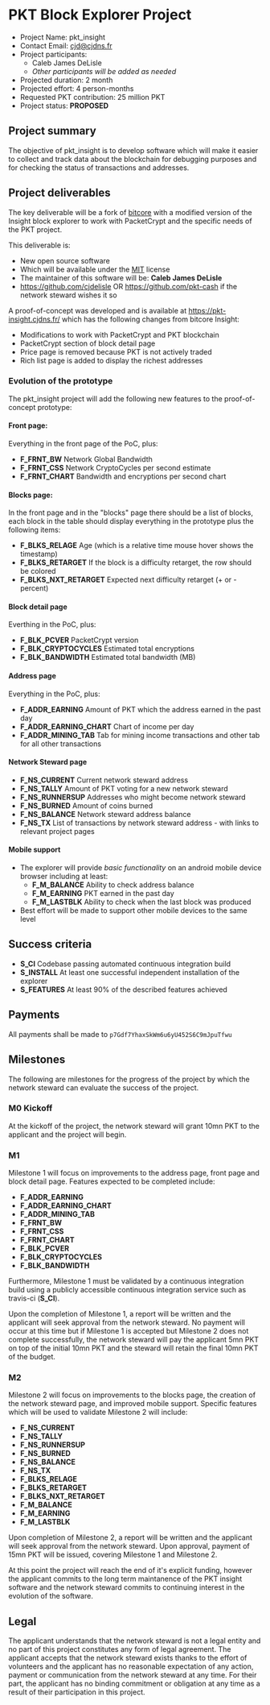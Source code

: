 # PKT Block Explorer Project

* Project Name: pkt_insight
* Contact Email: cjd@cjdns.fr
* Project participants:
  * Caleb James DeLisle
  * *Other participants will be added as needed*
* Projected duration: 2 month
* Projected effort: 4 person-months
* Requested PKT contribution: 25 million PKT
* Project status: **PROPOSED**

## Project summary
The objective of pkt_insight is to develop software which will make it easier to collect and track data about the blockchain for debugging purposes and for checking the status of transactions and addresses.

## Project deliverables

The key deliverable will be a fork of [bitcore](https://github.com/bitpay/bitcore/) with a modified version of the Insight block explorer to work with PacketCrypt and the specific needs of the PKT project.

This deliverable is:
* New open source software
* Which will be available under the [MIT](https://spdx.org/licenses/MIT.html) license
* The maintainer of this software will be: **Caleb James DeLisle**
* https://github.com/cjdelisle OR https://github.com/pkt-cash if the network steward wishes it so

A proof-of-concept was developed and is available at https://pkt-insight.cjdns.fr/ which has the following changes from bitcore Insight:
* Modifications to work with PacketCrypt and PKT blockchain
* PacketCrypt section of block detail page
* Price page is removed because PKT is not actively traded
* Rich list page is added to display the richest addresses

### Evolution of the prototype

The pkt_insight project will add the following new features to the proof-of-concept prototype:

#### Front page:
Everything in the front page of the PoC, plus:
* **F_FRNT_BW** Network Global Bandwidth
* **F_FRNT_CSS** Network CryptoCycles per second estimate
* **F_FRNT_CHART** Bandwidth and encryptions per second chart

#### Blocks page:
In the front page and in the "blocks" page there should be a list of blocks, each block in the table should display everything in the prototype plus the following items:
* **F_BLKS_RELAGE** Age (which is a relative time mouse hover shows the timestamp)
* **F_BLKS_RETARGET** If the block is a difficulty retarget, the row should be colored
* **F_BLKS_NXT_RETARGET** Expected next difficulty retarget (+ or - percent)

#### Block detail page
Everthing in the PoC, plus:
* **F_BLK_PCVER** PacketCrypt version
* **F_BLK_CRYPTOCYCLES** Estimated total encryptions
* **F_BLK_BANDWIDTH** Estimated total bandwidth (MB)

#### Address page
Everything in the PoC, plus:
* **F_ADDR_EARNING** Amount of PKT which the address earned in the past day
* **F_ADDR_EARNING_CHART** Chart of income per day
* **F_ADDR_MINING_TAB** Tab for mining income transactions and other tab for all other transactions

#### Network Steward page
* **F_NS_CURRENT** Current network steward address
* **F_NS_TALLY** Amount of PKT voting for a new network steward
* **F_NS_RUNNERSUP** Addresses who might become network steward
* **F_NS_BURNED** Amount of coins burned
* **F_NS_BALANCE** Network steward address balance
* **F_NS_TX** List of transactions by network steward address - with links to relevant project pages

#### Mobile support
* The explorer will provide *basic functionality* on an android mobile device browser including at least:
  * **F_M_BALANCE** Ability to check address balance
  * **F_M_EARNING** PKT earned in the past day
  * **F_M_LASTBLK** Ability to check when the last block was produced
* Best effort will be made to support other mobile devices to the same level

## Success criteria
* **S_CI** Codebase passing automated continuous integration build
* **S_INSTALL** At least one successful independent installation of the explorer
* **S_FEATURES** At least 90% of the described features achieved

## Payments
All payments shall be made to `p7Gdf7YhaxSkWm6u6yU452S6C9mJpuTfwu`

## Milestones
The following are milestones for the progress of the project by which the network steward
can evaluate the success of the project.

### M0 Kickoff
At the kickoff of the project, the network steward will grant 10mn PKT to the applicant and
the project will begin.

### M1
Milestone 1 will focus on improvements to the address page, front page and block detail page.
Features expected to be completed include:

* **F_ADDR_EARNING**
* **F_ADDR_EARNING_CHART**
* **F_ADDR_MINING_TAB**
* **F_FRNT_BW**
* **F_FRNT_CSS**
* **F_FRNT_CHART**
* **F_BLK_PCVER**
* **F_BLK_CRYPTOCYCLES**
* **F_BLK_BANDWIDTH**

Furthermore, Milestone 1 must be validated by a continuous integration build using a publicly
accessible continuous integration service such as travis-ci (**S_CI**).

Upon the completion of Milestone 1, a report will be written and the applicant will seek
approval from the network steward. No payment will occur at this time but if Milestone 1 is
accepted but Milestone 2 does not complete successfully, the network steward will pay the
applicant 5mn PKT on top of the initial 10mn PKT and the steward will retain the final 10mn
PKT of the budget.

### M2
Milestone 2 will focus on improvements to the blocks page, the creation of the network steward
page, and improved mobile support. Specific features which will be used to validate Milestone 2
will include:

* **F_NS_CURRENT**
* **F_NS_TALLY**
* **F_NS_RUNNERSUP**
* **F_NS_BURNED**
* **F_NS_BALANCE**
* **F_NS_TX**
* **F_BLKS_RELAGE**
* **F_BLKS_RETARGET**
* **F_BLKS_NXT_RETARGET**
* **F_M_BALANCE**
* **F_M_EARNING**
* **F_M_LASTBLK**

Upon completion of Milestone 2, a report will be written and the applicant will seek
approval from the network steward. Upon approval, payment of 15mn PKT will be issued, covering
Milestone 1 and Milestone 2.

At this point the project will reach the end of it's explicit funding, however the applicant
commits to the long term maintanence of the PKT insight software and the network steward commits
to continuing interest in the evolution of the software.

## Legal

The applicant understands that the network steward is not a legal entity and no part of this
project constitutes any form of legal agreement. The applicant accepts that the network steward
exists thanks to the effort of volunteers and the applicant has no reasonable expectation of any
action, payment or communication from the network steward at any time. For their part, the
applicant has no binding commitment or obligation at any time as a result of their participation
in this project.
